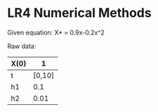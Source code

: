 LR4 Numerical Methods
=====================


Given equation: X* = 0.9x-0.2x^2

Raw data:

|X(0)|1|
|---|---|
|t|[0,10]|
|h1|0.1|
|h2|0.01|

